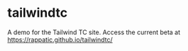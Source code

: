 # tailwindtc
A demo for the Tailwind TC site. Access the current beta at https://rappatic.github.io/tailwindtc/
